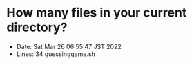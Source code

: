 # How many files in your current directory?
- Date:  Sat Mar 26 06:55:47 JST 2022
- Lines:       34 guessinggame.sh
